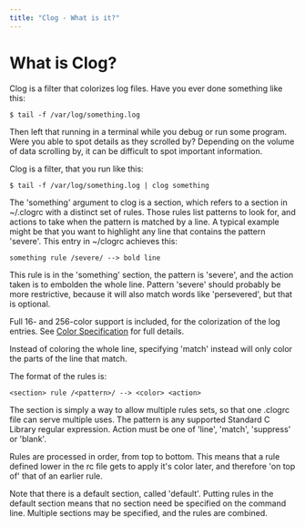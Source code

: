 ```yaml
---
title: "Clog - What is it?"
---
```


# What is Clog?

Clog is a filter that colorizes log files. Have you ever done something like
this:

    $ tail -f /var/log/something.log

Then left that running in a terminal while you debug or run some program. Were
you able to spot details as they scrolled by? Depending on the volume of data
scrolling by, it can be difficult to spot important information.

Clog is a filter, that you run like this:

    $ tail -f /var/log/something.log | clog something

The \'something\' argument to clog is a section, which refers to a section in
\~/.clogrc with a distinct set of rules. Those rules list patterns to look for,
and actions to take when the pattern is matched by a line. A typical example
might be that you want to highlight any line that contains the pattern
\'severe\'. This entry in \~/clogrc achieves this:

    something rule /severe/ --> bold line

This rule is in the \'something\' section, the pattern is \'severe\', and the
action taken is to embolden the whole line. Pattern \'severe\' should probably
be more restrictive, because it will also match words like \'persevered\', but
that is optional.

Full 16- and 256-color support is included, for the colorization of the log
entries. See [Color Specification](/docs/clog/color) for full details.

Instead of coloring the whole line, specifying \'match\' instead will only color
the parts of the line that match.

The format of the rules is:

    <section> rule /<pattern>/ --> <color> <action>

The section is simply a way to allow multiple rules sets, so that one .clogrc
file can serve multiple uses. The pattern is any supported Standard C Library
regular expression. Action must be one of \'line\', \'match\', \'suppress\' or
\'blank\'.

Rules are processed in order, from top to bottom. This means that a rule defined
lower in the rc file gets to apply it\'s color later, and therefore \'on top
of\' that of an earlier rule.

Note that there is a default section, called \'default\'. Putting rules in the
default section means that no section need be specified on the command line.
Multiple sections may be specified, and the rules are combined.
